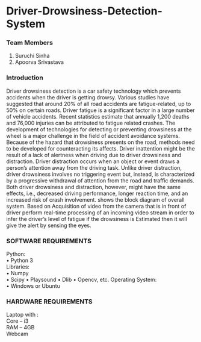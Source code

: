 # Driver-Drowsiness-Detection-System
### Team Members
1. Suruchi Sinha
2. Apoorva Srivastava

### Introduction
Driver drowsiness detection is a car safety technology which prevents accidents when the driver is getting drowsy. Various studies have suggested that around 20% of all road accidents are fatigue-related, up to 50% on certain roads. Driver fatigue is a significant factor in a large number of vehicle accidents. Recent statistics estimate that annually 1,200 deaths and 76,000 injuries can be attributed to fatigue related crashes. The development of technologies for detecting or preventing drowsiness at the wheel is a major challenge in the field of accident avoidance systems. Because of the hazard that drowsiness presents on the road, methods need to be developed for counteracting its affects. Driver inattention might be the result of a lack of alertness when driving due to driver drowsiness and distraction. Driver distraction occurs when an object or event draws a person’s attention away from the driving task. Unlike driver distraction, driver drowsiness involves no triggering event but, instead, is characterized by a progressive withdrawal of attention from the road and traffic demands. Both driver drowsiness and distraction, however, might have the same effects, i.e., decreased driving performance, longer reaction time, and an increased risk of crash involvement. shows the block diagram of overall system. Based on Acquisition of video from the camera that is in front of driver perform real-time processing of an incoming video stream in order to infer the driver’s level of fatigue if the drowsiness is Estimated then it will give the alert by sensing the eyes.

### SOFTWARE REQUIREMENTS
Python:</br>
• Python 3 </br>
Libraries: </br>
• Numpy </br>
• Scipy 
• Playsound 
• Dlib 
• Opencv, etc. 
Operating System:</br> 
• Windows or Ubuntu 

### HARDWARE REQUIREMENTS
Laptop with :</br>
Core – i3 </br>
RAM – 4GB</br>
Webcam



